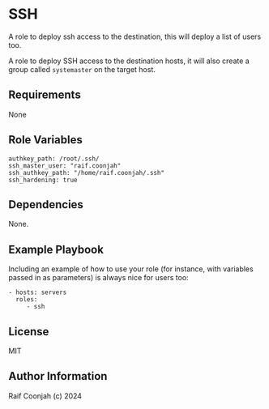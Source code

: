SSH 
=========

A role to deploy ssh access to the destination, this will deploy a list of users too.

A role to deploy SSH access to the destination hosts, it will also create a group called `systemaster` on the target host.

Requirements
------------

None

Role Variables
--------------

```shell
authkey_path: /root/.ssh/
ssh_master_user: "raif.coonjah"
ssh_authkey_path: "/home/raif.coonjah/.ssh"
ssh_hardening: true
```

Dependencies
------------

None.

Example Playbook
----------------

Including an example of how to use your role (for instance, with variables passed in as parameters) is always nice for users too:

    - hosts: servers
      roles:
         - ssh

License
-------

MIT

Author Information
------------------

Raif Coonjah (c) 2024